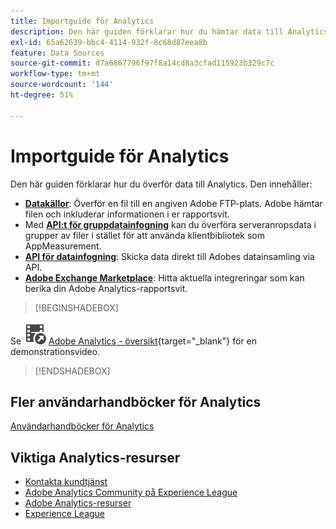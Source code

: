 ```yaml
---
title: Importguide för Analytics
description: Den här guiden förklarar hur du hämtar data till Analytics med hjälp av datakällor och API:er för datainfogning.
exl-id: 65a62639-bbc4-4114-932f-8c68d87eea8b
feature: Data Sources
source-git-commit: d7a6867796f97f8a14cd8a3cfad115923b329c7c
workflow-type: tm+mt
source-wordcount: '144'
ht-degree: 51%

---
```


# Importguide för Analytics



Den här guiden förklarar hur du överför data till Analytics. Den innehåller:

* **[Datakällor](data-sources/overview.md)**: Överför en fil till en angiven Adobe FTP-plats. Adobe hämtar filen och inkluderar informationen i er rapportsvit.
* Med **[API:t för gruppdatainfogning](/help/import/bulk-data-insertion-api/bulk-data-insert.md)** kan du överföra serveranropsdata i grupper av filer i stället för att använda klientbibliotek som AppMeasurement.
* **[API för datainfogning](c-data-insertion-api/c-data-insertion-api.md)**: Skicka data direkt till Adobes datainsamling via API.
* **[Adobe Exchange Marketplace](https://exchange.adobe.com/experiencecloud.analytics.html#product)**: Hitta aktuella integreringar som kan berika din Adobe Analytics-rapportsvit.


>[!BEGINSHADEBOX]

Se ![VideoCheckedOut](/help/assets/icons/VideoCheckedOut.svg) [Adobe Analytics - översikt](https://video.tv.adobe.com/v/27429?quality=12&learn=on){target="_blank"} för en demonstrationsvideo.

>[!ENDSHADEBOX]



## Fler användarhandböcker för Analytics

[Användarhandböcker för Analytics](https://experienceleague.adobe.com/docs/analytics.html?lang=sv-SE)

## Viktiga Analytics-resurser

* [Kontakta kundtjänst](https://experienceleague.adobe.com/sv?support-solution=Analytics&amp;lang=sv#support)
* [Adobe Analytics Community på Experience League](https://experienceleaguecommunities.adobe.com/t5/adobe-analytics/ct-p/adobe-analytics-community)
* [Adobe Analytics-resurser](https://experienceleaguecommunities.adobe.com/t5/adobe-analytics-discussions/adobe-analytics-resources/m-p/276666)
* [Experience League](https://landing.adobe.com/experience-league/)
